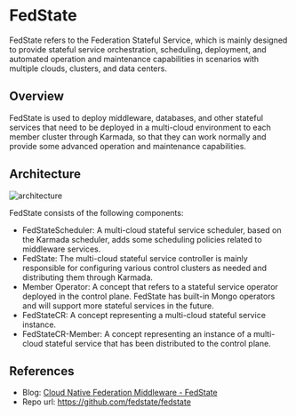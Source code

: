 # FedState

FedState refers to the Federation Stateful Service, which is mainly designed to
provide stateful service orchestration, scheduling, deployment, and automated
operation and maintenance capabilities in scenarios with multiple clouds, clusters, and data centers.

## Overview

FedState is used to deploy middleware, databases, and other stateful services that
need to be deployed in a multi-cloud environment to each member cluster through Karmada,
so that they can work normally and provide some advanced operation and maintenance capabilities.

## Architecture

![architecture](https://docs.daocloud.io/daocloud-docs-images/docs/en/docs/community/images/structure.png)

FedState consists of the following components:

- FedStateScheduler: A multi-cloud stateful service scheduler, based on the Karmada scheduler,
  adds some scheduling policies related to middleware services.
- FedState: The multi-cloud stateful service controller is mainly responsible for configuring
  various control clusters as needed and distributing them through Karmada.
- Member Operator: A concept that refers to a stateful service operator deployed in the control plane.
  FedState has built-in Mongo operators and will support more stateful services in the future.
- FedStateCR: A concept representing a multi-cloud stateful service instance.
- FedStateCR-Member: A concept representing an instance of a multi-cloud stateful service that
  has been distributed to the control plane.

## References

- Blog: [Cloud Native Federation Middleware - FedState](../blogs/230605-fedstate.md)
- Repo url: https://github.com/fedstate/fedstate
